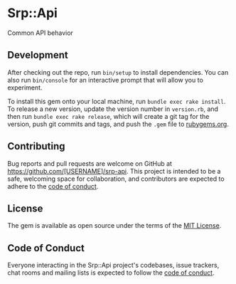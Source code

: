 # Srp::Api

Common API behavior

## Development

After checking out the repo, run `bin/setup` to install dependencies. You can also run `bin/console` for an interactive prompt that will allow you to experiment.

To install this gem onto your local machine, run `bundle exec rake install`. To release a new version, update the version number in `version.rb`, and then run `bundle exec rake release`, which will create a git tag for the version, push git commits and tags, and push the `.gem` file to [rubygems.org](https://rubygems.org).

## Contributing

Bug reports and pull requests are welcome on GitHub at https://github.com/[USERNAME]/srp-api. This project is intended to be a safe, welcoming space for collaboration, and contributors are expected to adhere to the [code of conduct](https://github.com/[USERNAME]/srp-api/blob/master/CODE_OF_CONDUCT.md).


## License

The gem is available as open source under the terms of the [MIT License](https://opensource.org/licenses/MIT).

## Code of Conduct

Everyone interacting in the Srp::Api project's codebases, issue trackers, chat rooms and mailing lists is expected to follow the [code of conduct](https://github.com/[USERNAME]/srp-api/blob/master/CODE_OF_CONDUCT.md).

